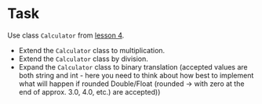 # Task

Use class `Calculator` from [lesson 4](../../lessons/lesson4/task3).

- Extend the `Calculator` class to multiplication.
- Extend the `Calculator` class by division.
- Expand the `Calculator` class to binary translation (accepted values are both string
  and int - here you need to think about how best to implement what will happen if
  rounded Double/Float (rounded -> with zero at the end of approx. 3.0, 4.0, etc.)
  are accepted))
